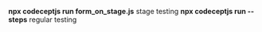 **npx codeceptjs run form_on_stage.js**
stage testing
**npx codeceptjs run --steps**
regular testing
